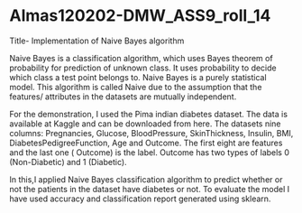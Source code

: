# Almas120202-DMW_ASS9_roll_14
Title- Implementation of Naive Bayes algorithm

Naive Bayes is a classification algorithm, which uses Bayes theorem of probability for prediction of unknown class. It uses probability to decide which class a test point belongs to. Naive Bayes is a purely statistical model. This algorithm is called Naive due to the assumption that the features/ attributes in the datasets are mutually independent.

For the demonstration, I used the Pima indian diabetes dataset. The data is available at Kaggle and can be downloaded from here. The datasets nine columns: Pregnancies, Glucose, BloodPressure, SkinThickness, Insulin, BMI, DiabetesPedigreeFunction, Age and Outcome. The first eight are features and the last one ( Outcome) is the label. Outcome has two types of labels 0 (Non-Diabetic) and 1 (Diabetic).


In this,I applied Naive Bayes classification algorithm to predict whether or not the patients in the dataset have diabetes or not. To evaluate the model I have used accuracy and classification report generated using sklearn.








